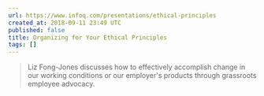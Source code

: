 ```yaml
---
url: https://www.infoq.com/presentations/ethical-principles
created_at: 2018-09-11 23:49 UTC
published: false
title: Organizing for Your Ethical Principles
tags: []
---
```


<blockquote>Liz Fong-Jones discusses how to effectively accomplish change in our working conditions or our employer's products through grassroots employee advocacy.</blockquote>
